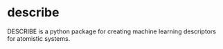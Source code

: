 # describe
DESCRIBE is a python package for creating machine learning descriptors for atomistic systems.
